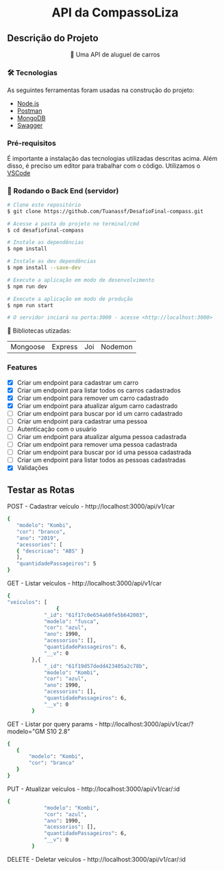 <h1 align="center">API da CompassoLiza</h1>

## Descrição do Projeto
<p align="center">🚀 Uma API de aluguel de carros</p> 

### 🛠 Tecnologias
As seguintes ferramentas foram usadas na construção do projeto:

- [Node.js](https://nodejs.org/en/)
- [Postman](https://www.postman.com/)
- [MongoDB](https://www.mongodb.com/)
- [Swagger](https://swagger.io/)

### Pré-requisitos
É importante a instalação das tecnologias utilizadas descritas acima. Além disso, é preciso um editor para trabalhar com o código. Utilizamos o [VSCode](https://code.visualstudio.com/)


### 🎲 Rodando o Back End (servidor)

```bash
# Clone este repositório
$ git clone https://github.com/Tuanassf/DesafioFinal-compass.git

# Acesse a pasta do projeto no terminal/cmd
$ cd desafiofinal-compass

# Instale as dependências
$ npm install

# Instale as dev dependências
$ npm install --save-dev

# Execute a aplicação em modo de desenvolvimento
$ npm run dev

# Execute a aplicação em modo de produção
$ npm run start

# O servidor inciará na porta:3000 - acesse <http://localhost:3000>
```
:file_folder: Bibliotecas utizadas:
<table>
  <tr>
    <td>Mongoose</td>
    <td>Express</td>
    <td>Joi</td>
    <td>Nodemon</td>    
  </tr>
</table>

### Features

- [x] Criar um endpoint para cadastrar um carro
- [x] Criar um endpoint para listar todos os carros cadastrados
- [x] Criar um endpoint para remover um carro cadastrado
- [x] Criar um endpoint para atualizar algum carro cadastrado
- [ ] Criar um endpoint para buscar por id um carro cadastrado
- [ ] Criar um endpoint para cadastrar uma pessoa
- [ ] Autenticação com o usuário
- [ ] Criar um endpoint para atualizar alguma pessoa cadastrada
- [ ] Criar um endpoint para remover uma pessoa cadastrada
- [ ] Criar um endpoint para buscar por id uma pessoa cadastrada
- [ ] Criar um endpoint para listar todos as pessoas cadastradas
- [x] Validações
 
 ## Testar as Rotas

POST - Cadastrar veículo - http://localhost:3000/api/v1/car
 ```bash
{
    "modelo": "Kombi",
    "cor": "branco",
    "ano": "2019",
    "acessorios": [
    { "descricao": "ABS" }
    ],
    "quantidadePassageiros": 5
}

 ```
GET - Listar veículos - http://localhost:3000/api/v1/car
```bash
{
"veículos": [
                {
            "_id": "61f17c0e654a60fe5b642003",
            "modelo": "fusca",
            "cor": "azul",
            "ano": 1990,
            "acessorios": [],
            "quantidadePassageiros": 6,
            "__v": 0
        },{
            "_id": "61f19d57dedd423405a2c78b",
            "modelo": "Kombi",
            "cor": "azul",
            "ano": 1990,
            "acessorios": [],
            "quantidadePassageiros": 6,
            "__v": 0
        }


```
GET - Listar por query params - http://localhost:3000/api/v1/car/?modelo="GM S10 2.8"
 ```bash
 {
    {
        "modelo": "Kombi",
        "cor": "branca"
    }
}
 ```
PUT - Atualizar veículos - http://localhost:3000/api/v1/car/:id
```bash
{
            "modelo": "Kombi",
            "cor": "azul",
            "ano": 1990,
            "acessorios": [],
            "quantidadePassageiros": 6,
            "__v": 0
        }
```
DELETE - Deletar veículos - http://localhost:3000/api/v1/car/:id

```
